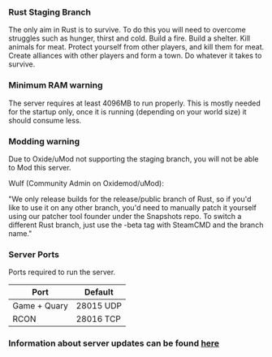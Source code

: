 ### Rust Staging Branch
The only aim in Rust is to survive. To do this you will need to overcome struggles such as hunger, thirst and cold. Build a fire. Build a shelter. Kill animals for meat. Protect yourself from other players, and kill them for meat. Create alliances with other players and form a town. Do whatever it takes to survive.

### Minimum RAM warning
The server requires at least 4096MB to run properly.
This is mostly needed for the startup only, once it is running (depending on your world size) it should consume less.

### Modding warning
Due to Oxide/uMod not supporting the staging branch, you will not be able to Mod this server.

Wulf (Community Admin on Oxidemod/uMod):

"We only release builds for the release/public branch of Rust, so if you'd like to use it on any other branch, you'd need to manually patch it yourself using our patcher tool founder under the Snapshots repo. To switch a different Rust branch, just use the -beta tag with SteamCMD and the branch name."

### Server Ports
Ports required to run the server.

| Port         | Default   |
|--------------|-----------|
| Game + Quary | 28015 UDP |
| RCON         | 28016 TCP |

### Information about server updates can be found [here](https://steamdb.info/app/258550/depots/?branch=staging)
